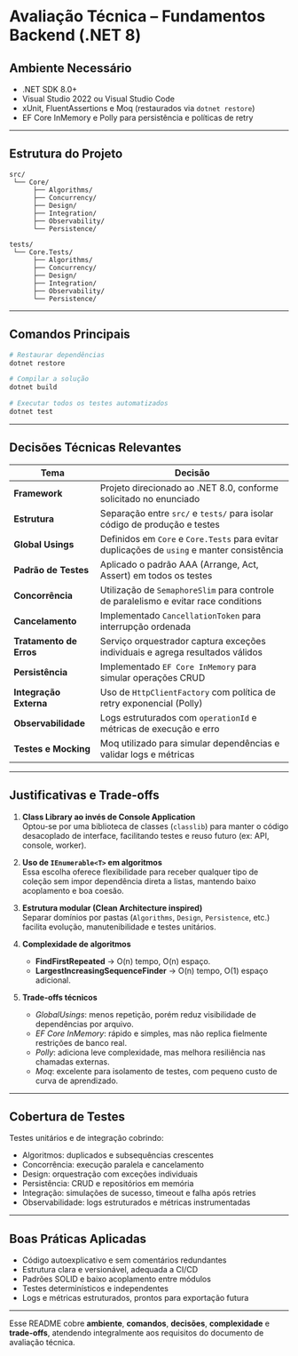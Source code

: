 # Avaliação Técnica – Fundamentos Backend (.NET 8)

## Ambiente Necessário
- .NET SDK 8.0+
- Visual Studio 2022 ou Visual Studio Code
- xUnit, FluentAssertions e Moq (restaurados via `dotnet restore`)
- EF Core InMemory e Polly para persistência e políticas de retry

---

## Estrutura do Projeto
```
src/
 └── Core/
      ├── Algorithms/
      ├── Concurrency/
      ├── Design/
      ├── Integration/
      ├── Observability/
      └── Persistence/

tests/
 └── Core.Tests/
      ├── Algorithms/
      ├── Concurrency/
      ├── Design/
      ├── Integration/
      ├── Observability/
      └── Persistence/
```

---

## Comandos Principais
```bash
# Restaurar dependências
dotnet restore

# Compilar a solução
dotnet build

# Executar todos os testes automatizados
dotnet test
```

---

## Decisões Técnicas Relevantes

| Tema | Decisão |
|------|----------|
| **Framework** | Projeto direcionado ao .NET 8.0, conforme solicitado no enunciado |
| **Estrutura** | Separação entre `src/` e `tests/` para isolar código de produção e testes |
| **Global Usings** | Definidos em `Core` e `Core.Tests` para evitar duplicações de `using` e manter consistência |
| **Padrão de Testes** | Aplicado o padrão AAA (Arrange, Act, Assert) em todos os testes |
| **Concorrência** | Utilização de `SemaphoreSlim` para controle de paralelismo e evitar race conditions |
| **Cancelamento** | Implementado `CancellationToken` para interrupção ordenada |
| **Tratamento de Erros** | Serviço orquestrador captura exceções individuais e agrega resultados válidos |
| **Persistência** | Implementado `EF Core InMemory` para simular operações CRUD |
| **Integração Externa** | Uso de `HttpClientFactory` com política de retry exponencial (Polly) |
| **Observabilidade** | Logs estruturados com `operationId` e métricas de execução e erro |
| **Testes e Mocking** | Moq utilizado para simular dependências e validar logs e métricas |

---

## Justificativas e Trade-offs

1. **Class Library ao invés de Console Application**  
   Optou-se por uma biblioteca de classes (`classlib`) para manter o código desacoplado de interface, facilitando testes e reuso futuro (ex: API, console, worker).

2. **Uso de `IEnumerable<T>` em algoritmos**  
   Essa escolha oferece flexibilidade para receber qualquer tipo de coleção sem impor dependência direta a listas, mantendo baixo acoplamento e boa coesão.

3. **Estrutura modular (Clean Architecture inspired)**  
   Separar domínios por pastas (`Algorithms`, `Design`, `Persistence`, etc.) facilita evolução, manutenibilidade e testes unitários.

4. **Complexidade de algoritmos**  
   - **FindFirstRepeated** → O(n) tempo, O(n) espaço.  
   - **LargestIncreasingSequenceFinder** → O(n) tempo, O(1) espaço adicional.

5. **Trade-offs técnicos**  
   - *GlobalUsings*: menos repetição, porém reduz visibilidade de dependências por arquivo.  
   - *EF Core InMemory*: rápido e simples, mas não replica fielmente restrições de banco real.  
   - *Polly*: adiciona leve complexidade, mas melhora resiliência nas chamadas externas.  
   - *Moq*: excelente para isolamento de testes, com pequeno custo de curva de aprendizado.

---

## Cobertura de Testes
Testes unitários e de integração cobrindo:

- Algoritmos: duplicados e subsequências crescentes  
- Concorrência: execução paralela e cancelamento  
- Design: orquestração com exceções individuais  
- Persistência: CRUD e repositórios em memória  
- Integração: simulações de sucesso, timeout e falha após retries  
- Observabilidade: logs estruturados e métricas instrumentadas  

---

## Boas Práticas Aplicadas
- Código autoexplicativo e sem comentários redundantes  
- Estrutura clara e versionável, adequada a CI/CD  
- Padrões SOLID e baixo acoplamento entre módulos  
- Testes determinísticos e independentes  
- Logs e métricas estruturados, prontos para exportação futura  

---

Esse README cobre **ambiente**, **comandos**, **decisões**, **complexidade** e **trade-offs**, atendendo integralmente aos requisitos do documento de avaliação técnica.
